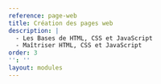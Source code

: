 ```yaml
---
reference: page-web
title: Création des pages web
description: |
  - Les Bases de HTML, CSS et JavaScript
  - Maîtriser HTML, CSS et JavaScript
order: 3
'': ''
layout: modules
---
```

